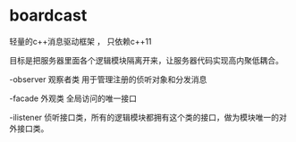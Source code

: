 # boardcast
轻量的c++消息驱动框架 ， 只依赖c++11

目标是把服务器里面各个逻辑模块隔离开来，让服务器代码实现高内聚低耦合。

-observer 
  观察者类 用于管理注册的侦听对象和分发消息
  
-facade
  外观类 全局访问的唯一接口
  
-ilistener
  侦听接口类，所有的逻辑模块都拥有这个类的接口，做为模块唯一的对外接口类。
